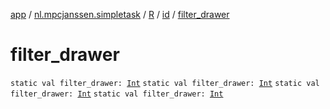 [app](../../../index.md) / [nl.mpcjanssen.simpletask](../../index.md) / [R](../index.md) / [id](index.md) / [filter_drawer](.)

# filter_drawer

`static val filter_drawer: `[`Int`](https://kotlinlang.org/api/latest/jvm/stdlib/kotlin/-int/index.html)
`static val filter_drawer: `[`Int`](https://kotlinlang.org/api/latest/jvm/stdlib/kotlin/-int/index.html)
`static val filter_drawer: `[`Int`](https://kotlinlang.org/api/latest/jvm/stdlib/kotlin/-int/index.html)
`static val filter_drawer: `[`Int`](https://kotlinlang.org/api/latest/jvm/stdlib/kotlin/-int/index.html)